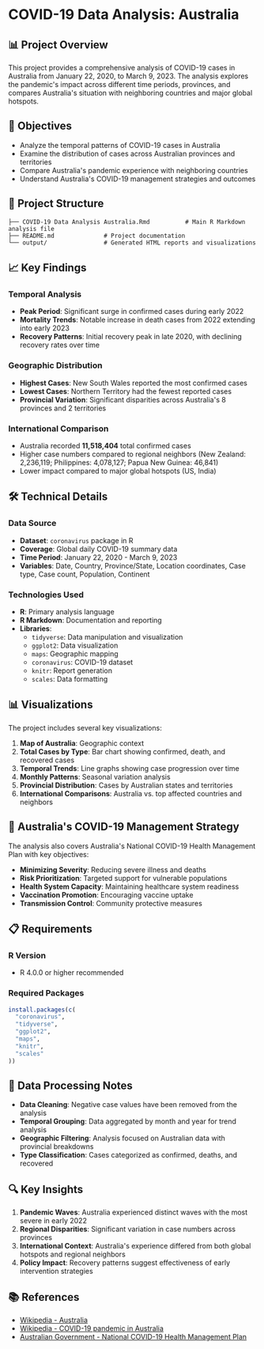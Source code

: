 # COVID-19 Data Analysis: Australia

## 📊 Project Overview

This project provides a comprehensive analysis of COVID-19 cases in Australia from January 22, 2020, to March 9, 2023. The analysis explores the pandemic's impact across different time periods, provinces, and compares Australia's situation with neighboring countries and major global hotspots.

## 🎯 Objectives

- Analyze the temporal patterns of COVID-19 cases in Australia
- Examine the distribution of cases across Australian provinces and territories
- Compare Australia's pandemic experience with neighboring countries
- Understand Australia's COVID-19 management strategies and outcomes

## 📁 Project Structure

```
├── COVID-19 Data Analysis Australia.Rmd          # Main R Markdown analysis file
├── README.md              # Project documentation
└── output/                # Generated HTML reports and visualizations
```

## 📈 Key Findings

### Temporal Analysis
- **Peak Period**: Significant surge in confirmed cases during early 2022
- **Mortality Trends**: Notable increase in death cases from 2022 extending into early 2023
- **Recovery Patterns**: Initial recovery peak in late 2020, with declining recovery rates over time

### Geographic Distribution
- **Highest Cases**: New South Wales reported the most confirmed cases
- **Lowest Cases**: Northern Territory had the fewest reported cases
- **Provincial Variation**: Significant disparities across Australia's 8 provinces and 2 territories

### International Comparison
- Australia recorded **11,518,404** total confirmed cases
- Higher case numbers compared to regional neighbors (New Zealand: 2,236,119; Philippines: 4,078,127; Papua New Guinea: 46,841)
- Lower impact compared to major global hotspots (US, India)

## 🛠️ Technical Details

### Data Source
- **Dataset**: `coronavirus` package in R
- **Coverage**: Global daily COVID-19 summary data
- **Time Period**: January 22, 2020 - March 9, 2023
- **Variables**: Date, Country, Province/State, Location coordinates, Case type, Case count, Population, Continent

### Technologies Used
- **R**: Primary analysis language
- **R Markdown**: Documentation and reporting
- **Libraries**:
  - `tidyverse`: Data manipulation and visualization
  - `ggplot2`: Data visualization
  - `maps`: Geographic mapping
  - `coronavirus`: COVID-19 dataset
  - `knitr`: Report generation
  - `scales`: Data formatting

## 📊 Visualizations

The project includes several key visualizations:

1. **Map of Australia**: Geographic context
2. **Total Cases by Type**: Bar chart showing confirmed, death, and recovered cases
3. **Temporal Trends**: Line graphs showing case progression over time
4. **Monthly Patterns**: Seasonal variation analysis
5. **Provincial Distribution**: Cases by Australian states and territories
6. **International Comparisons**: Australia vs. top affected countries and neighbors

## 🏥 Australia's COVID-19 Management Strategy

The analysis also covers Australia's National COVID-19 Health Management Plan with key objectives:

- **Minimizing Severity**: Reducing severe illness and deaths
- **Risk Prioritization**: Targeted support for vulnerable populations
- **Health System Capacity**: Maintaining healthcare system readiness
- **Vaccination Promotion**: Encouraging vaccine uptake
- **Transmission Control**: Community protective measures

## 📋 Requirements

### R Version
- R 4.0.0 or higher recommended

### Required Packages
```r
install.packages(c(
  "coronavirus",
  "tidyverse",
  "ggplot2",
  "maps",
  "knitr",
  "scales"
))
```

## 📝 Data Processing Notes

- **Data Cleaning**: Negative case values have been removed from the analysis
- **Temporal Grouping**: Data aggregated by month and year for trend analysis
- **Geographic Filtering**: Analysis focused on Australian data with provincial breakdowns
- **Type Classification**: Cases categorized as confirmed, deaths, and recovered

## 🔍 Key Insights

1. **Pandemic Waves**: Australia experienced distinct waves with the most severe in early 2022
2. **Regional Disparities**: Significant variation in case numbers across provinces
3. **International Context**: Australia's experience differed from both global hotspots and regional neighbors
4. **Policy Impact**: Recovery patterns suggest effectiveness of early intervention strategies


## 📚 References

- [Wikipedia - Australia](https://en.wikipedia.org/wiki/Australia)
- [Wikipedia - COVID-19 pandemic in Australia](https://en.wikipedia.org/wiki/COVID-19_pandemic_in_Australia)
- [Australian Government - National COVID-19 Health Management Plan](https://www.health.gov.au/resources/publications/national-covid-19-health-management-plan-for-2023)
